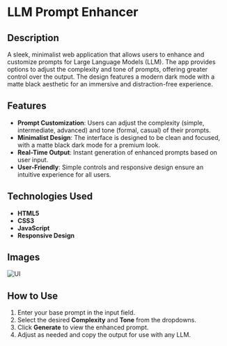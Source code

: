 # LLM Prompt Enhancer

## Description

A sleek, minimalist web application that allows users to enhance and customize prompts for Large Language Models (LLM). The app provides options to adjust the complexity and tone of prompts, offering greater control over the output. The design features a modern dark mode with a matte black aesthetic for an immersive and distraction-free experience.

## Features

- **Prompt Customization**: Users can adjust the complexity (simple, intermediate, advanced) and tone (formal, casual) of their prompts.
- **Minimalist Design**: The interface is designed to be clean and focused, with a matte black dark mode for a premium look.
- **Real-Time Output**: Instant generation of enhanced prompts based on user input.
- **User-Friendly**: Simple controls and responsive design ensure an intuitive experience for all users.

## Technologies Used

- **HTML5**
- **CSS3**
- **JavaScript**
- **Responsive Design**

## Images
![UI](https://github.com/user-attachments/assets/8ec6d2d3-73d7-411f-aa2e-cb6abf5abb26)



## How to Use

1. Enter your base prompt in the input field.
2. Select the desired **Complexity** and **Tone** from the dropdowns.
3. Click **Generate** to view the enhanced prompt.
4. Adjust as needed and copy the output for use with any LLM.

